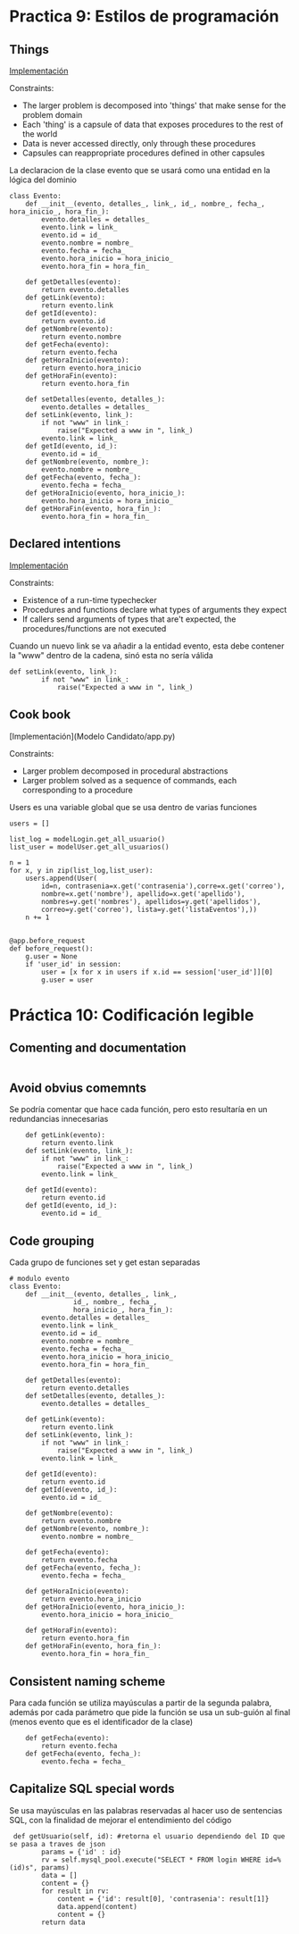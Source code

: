 # Practica 9: Estilos de programación

## Things
[Implementación](Evento.py)

Constraints:
- The larger problem is decomposed into 'things' that make sense for the problem domain
- Each 'thing' is a capsule of data that exposes procedures to the rest of the world
- Data is never accessed directly, only through these procedures
- Capsules can reappropriate procedures defined in other capsules

La declaracion de la clase evento que se usará como una entidad en la lógica del dominio
```
class Evento:
    def __init__(evento, detalles_, link_, id_, nombre_, fecha_, hora_inicio_, hora_fin_):
        evento.detalles = detalles_
        evento.link = link_
        evento.id = id_
        evento.nombre = nombre_
        evento.fecha = fecha_
        evento.hora_inicio = hora_inicio_
        evento.hora_fin = hora_fin_
    
    def getDetalles(evento):
        return evento.detalles
    def getLink(evento):
        return evento.link
    def getId(evento):
        return evento.id
    def getNombre(evento):
        return evento.nombre
    def getFecha(evento):
        return evento.fecha
    def getHoraInicio(evento):
        return evento.hora_inicio
    def getHoraFin(evento):
        return evento.hora_fin

    def setDetalles(evento, detalles_):
        evento.detalles = detalles_
    def setLink(evento, link_):
        if not "www" in link_:
            raise("Expected a www in ", link_)
        evento.link = link_
    def getId(evento, id_):
        evento.id = id_
    def getNombre(evento, nombre_):
        evento.nombre = nombre_
    def getFecha(evento, fecha_):
        evento.fecha = fecha_
    def getHoraInicio(evento, hora_inicio_):
        evento.hora_inicio = hora_inicio_
    def getHoraFin(evento, hora_fin_):
        evento.hora_fin = hora_fin_

```

## Declared intentions
[Implementación](Evento.py)

Constraints:
- Existence of a run-time typechecker
- Procedures and functions declare what types of arguments they expect
- If callers send arguments of types that are't expected, the procedures/functions are not executed

Cuando un nuevo link se va añadir a la entidad evento, esta debe contener la "www" dentro de la cadena, sinó esta no sería válida
```
def setLink(evento, link_):
        if not "www" in link_:
            raise("Expected a www in ", link_)
```

## Cook book
[Implementación](Modelo Candidato/app.py)

Constraints:
- Larger problem decomposed in procedural abstractions
- Larger problem solved as a sequence of commands, each corresponding to a procedure

Users es una variable global que se usa dentro de varias funciones 
```
users = []

list_log = modelLogin.get_all_usuario()
list_user = modelUser.get_all_usuarios()

n = 1
for x, y in zip(list_log,list_user):
    users.append(User(
        id=n, contrasenia=x.get('contrasenia'),corre=x.get('correo'),
        nombre=x.get('nombre'), apellido=x.get('apellido'),
        nombres=y.get('nombres'), apellidos=y.get('apellidos'),
        correo=y.get('correo'), lista=y.get('listaEventos'),))
    n += 1


@app.before_request
def before_request():
    g.user = None
    if 'user_id' in session:
        user = [x for x in users if x.id == session['user_id']][0]
        g.user = user

```

# Práctica 10: Codificación legible

## Comenting and documentation
```

```
## Avoid obvius comemnts
Se podría comentar que hace cada función, pero esto resultaría en un redundancias innecesarias
```
    def getLink(evento):
        return evento.link
    def setLink(evento, link_):
        if not "www" in link_:
            raise("Expected a www in ", link_)
        evento.link = link_

    def getId(evento):
        return evento.id
    def getId(evento, id_):
        evento.id = id_
```

## Code grouping
Cada grupo de funciones set y get estan separadas 
```
# modulo evento
class Evento:
    def __init__(evento, detalles_, link_, 
                id_, nombre_, fecha_, 
                hora_inicio_, hora_fin_):
        evento.detalles = detalles_
        evento.link = link_
        evento.id = id_
        evento.nombre = nombre_
        evento.fecha = fecha_
        evento.hora_inicio = hora_inicio_
        evento.hora_fin = hora_fin_
    
    def getDetalles(evento):
        return evento.detalles
    def setDetalles(evento, detalles_):
        evento.detalles = detalles_

    def getLink(evento):
        return evento.link
    def setLink(evento, link_):
        if not "www" in link_:
            raise("Expected a www in ", link_)
        evento.link = link_

    def getId(evento):
        return evento.id
    def getId(evento, id_):
        evento.id = id_

    def getNombre(evento):
        return evento.nombre
    def getNombre(evento, nombre_):
        evento.nombre = nombre_

    def getFecha(evento):
        return evento.fecha
    def getFecha(evento, fecha_):
        evento.fecha = fecha_

    def getHoraInicio(evento):
        return evento.hora_inicio
    def getHoraInicio(evento, hora_inicio_):
        evento.hora_inicio = hora_inicio_

    def getHoraFin(evento):
        return evento.hora_fin
    def getHoraFin(evento, hora_fin_):
        evento.hora_fin = hora_fin_

```
## Consistent naming scheme
Para cada función se utiliza mayúsculas a partir de la segunda palabra, además por cada parámetro que pide la función se usa un sub-guión al final (menos evento que es el identificador de la clase)
```
    def getFecha(evento):
        return evento.fecha
    def getFecha(evento, fecha_):
        evento.fecha = fecha_
```
## Capitalize SQL special words
Se usa mayúsculas en las palabras reservadas al hacer uso de sentencias SQL, con la finalidad de mejorar el entendimiento del código
```
 def getUsuario(self, id): #retorna el usuario dependiendo del ID que se pasa a traves de json    
        params = {'id' : id}      
        rv = self.mysql_pool.execute("SELECT * FROM login WHERE id=%(id)s", params)                
        data = []
        content = {}
        for result in rv:
            content = {'id': result[0], 'contrasenia': result[1]}
            data.append(content)
            content = {}
        return data
```
